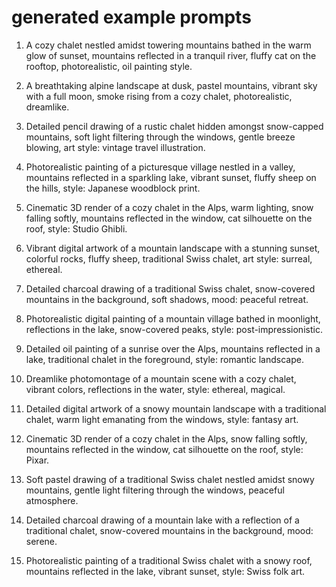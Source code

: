 
# generated example prompts 

1. A cozy chalet nestled amidst towering mountains bathed in the warm glow of sunset, mountains reflected in a tranquil river, fluffy cat on the rooftop, photorealistic, oil painting style. 

2. A breathtaking alpine landscape at dusk, pastel mountains, vibrant sky with a full moon, smoke rising from a cozy chalet, photorealistic, dreamlike. 

3. Detailed pencil drawing of a rustic chalet hidden amongst snow-capped mountains, soft light filtering through the windows, gentle breeze blowing, art style: vintage travel illustration. 

4. Photorealistic painting of a picturesque village nestled in a valley, mountains reflected in a sparkling lake, vibrant sunset, fluffy sheep on the hills, style: Japanese woodblock print. 

5. Cinematic 3D render of a cozy chalet in the Alps, warm lighting, snow falling softly, mountains reflected in the window, cat silhouette on the roof, style: Studio Ghibli. 

6. Vibrant digital artwork of a mountain landscape with a stunning sunset, colorful rocks, fluffy sheep, traditional Swiss chalet, art style: surreal, ethereal. 

7. Detailed charcoal drawing of a traditional Swiss chalet, snow-covered mountains in the background, soft shadows, mood: peaceful retreat. 

8. Photorealistic digital painting of a mountain village bathed in moonlight, reflections in the lake, snow-covered peaks, style: post-impressionistic. 

9. Detailed oil painting of a sunrise over the Alps, mountains reflected in a lake, traditional chalet in the foreground, style: romantic landscape. 

10. Dreamlike photomontage of a mountain scene with a cozy chalet, vibrant colors, reflections in the water, style: ethereal, magical. 

11. Detailed digital artwork of a snowy mountain landscape with a traditional chalet, warm light emanating from the windows, style: fantasy art. 

12. Cinematic 3D render of a cozy chalet in the Alps, snow falling softly, mountains reflected in the window, cat silhouette on the roof, style: Pixar. 

13. Soft pastel drawing of a traditional Swiss chalet nestled amidst snowy mountains, gentle light filtering through the windows, peaceful atmosphere. 

14. Detailed charcoal drawing of a mountain lake with a reflection of a traditional chalet, snow-covered mountains in the background, mood: serene. 

15. Photorealistic painting of a traditional Swiss chalet with a snowy roof, mountains reflected in the lake, vibrant sunset, style: Swiss folk art. 
    
